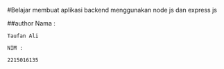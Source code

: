 #Belajar membuat aplikasi backend menggunakan node js dan express js

##author
    Nama :
    
    Taufan Ali
    
    NIM :

    2215016135